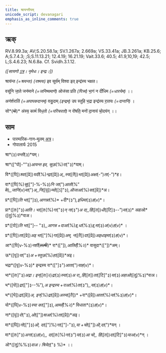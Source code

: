 ```yaml
---
title: श्रायन्तीयम्  
unicode_script: devanagari  
emphasis_as_inline_comments: true
---   
```


## ऋक्

RV.8.99.3a; AV;S.20.58.1a; SV.1.267a; 2.669a; VS.33.41a; JB.3.261a; KB.25.6; A;S.7.4.3; ;S;S.11.13.21; 12.4.19; 16.21.19; Vait.33.6; 40.5; 41.9,10,19; 42.5; L;S.4.6.23; N.6.8a. Cf. Svidh.3.1.12.

*([सायणो [ऽत्र](https://archive.org/stream/RgVedaWithSayanasCommentaryPart3/rv_sayanabhasya_part3#page/n1039/mode/1up&sa=D&ust=1542425956252000)। नृमेधः। इन्द्रः।])*

श्राय॑न्त *(=श्रयन्तः)* *(रश्मयः)* इव सूर्य॑म् विश्वा इत् इन्द्र॑स्य भक्षत।

वसू॑नि जा॒ते जन॑माने *(=जनिष्यमाणे)* ओज॑सा प्रति *(पित्र्यं)* भा॒गं न दी॑धिम *(=धारयेम)* ।।

अन॑र्शरातिं *(=अपापकदानम्)* वसु॒दाम् *(इन्द्रम्)* उप स्तुहि भ॒द्रा इन्द्र॑स्य रा॒तयः *(=दानानि)* ।

सो*(~~यो~~)* अ॑स्य॒ कामं॑ विध॒तो *(=परिचरतो)* न रो॑षति॒ मनो॑ दा॒नाय॑ चो॒दय॑न् ।।

## साम

- पारम्परिक-गान-मूलम् [अत्र](https://sanskritdocuments.org/sites/pssramanujaswamy/AASHEERVACHANA%20SAAMAANI.pdf&sa=D&ust=1542425956253000)।
- गोपालार्यः 2015  
<div class="audioEmbed" src="https://archive
.org/download/jaiminIya-sAma-gAna-paravastu-tradition-gopAla-2015/shrAyantIyam.mp3"></div>

श्रा*(३)*यन्ती*(३)*यम्।  

श्रा*(["पो]-"”३)*आयन्त इव, सूऊ*(%)*रा*("३)*याम्।

वि*([पि])*श्वा*([प्रे])*यदी*(%)*न्द्रा*([प्रे])*अ,,स्य*([तै])*भा*([प्रे])*अक्षा*(-”)*ता*(-”)*ह।

वा*([पि]%)*सू*(["]-%-%३)*नि जा*(")*आतो*(%” ~~ते~~)*,,जानि*(v)*मा*(")*अ,,नि*([पृ])*य्यो*([ऽ]"३)*,ऒजाआ*(%)*सा*([प्रे])*अ।

प्र*([पि])*ति भा*(["]३)*,आगन्ना*(%)* +दी*(३”)*,इधिमा*(३)*ह*(v)*।

प्रा*([तः]"३)*आति। भा*([तः]%)*गा*("३)*न् ना*(३")*अ दा,,हिं*([त])*धी*([टि]३--”)*मा*(३)* अहाओ*([तु]%३)*वाअ।

प्र*([पो])*ति भा*(["]-- "३)*,,आगन्न +दाआ*(%)*इ,धा*(%३)*इ,मा*(३)*अ*(‌v)*ह*(‌v)* ।

प्र*([पि])*ता*([प्रे])*अइ भा*(["]%)*गा*([प्रे])*अम्, न*([तै])*दा*([प्रे])*अइधाइमा*(‌३)*ह*(‌v)*।

आ*([पि]v-%३)*नर्शी*(~~लल्षी~~)* रा*(["])*,आतिव्ँ*(%२)* वासुदा*(["])*अम्।

ऊ*([पृ])*पा*("३)*अ +स्तुऊ*(%)*हा*([प्रे])*अइ।

भद्रा*([पृ]v-%३)* इन्द्रस्य रा*(["]३")*आता*(")*याह*(v)*।

भा*([तः]"३)*अद्रा।  इन्*([तः]२)*द्रा*(३)*स्या*(३)*अ रा,,हिं*([त])*ता*([टि]"३)*या*(३)*अहाओ*([तू]%३)*वाअ।

भ*([पो])*द्रा*(["]३--%”)*,अ इन्द्रस्य +राआ*(%)*ता*(३”)*,,या*(३)*ह*(v)*।

भ*([घे])*द्रा*([प्रे])*अ, इन्*(%)*द्रा*([प्रे])*अस्य*([तै])* +रा*([प्रे])*आता*(%)*या*(%३)*ह*(v)*।

यो*([पि]v-%३)*स्या का*(["]३)*,आमव्ँ*(%२)* विधाता*(३)*ह*(v)*।

ना*([पृ])*रो*("३)*,ओ*(["])*षाआ*(%)*ता*([प्रे])*अइ।

मा*([पि])*नो*(["]३)*ओ, दा*(["]%)*ना*(["]-”३)*,या +चो*(["])*ऒ,दा*(")*यन् ।

मा*([तः]"३)*अना*(३)*ह*(v)*,, दा*([तः]%)*ना*(३”)*या*(३)*आ चो,, हिं*([त])*दा*([टि]"३)*याअ*(v)*न् ।

 ओ*([तू]%%३)*वाअ। श्रियेए*("३ %)* ।।